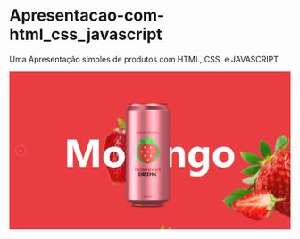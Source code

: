 # Apresentacao-com-html_css_javascript

Uma Apresentação simples de produtos com HTML, CSS, e JAVASCRIPT

![img-background](background.png)


